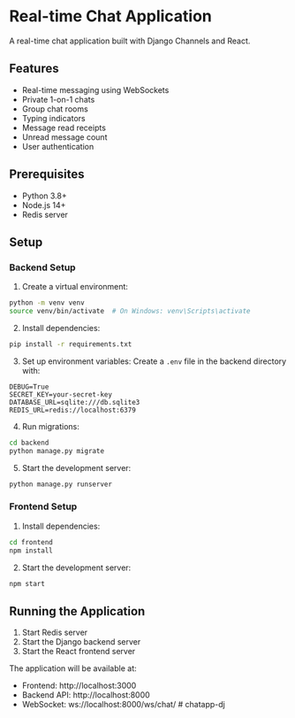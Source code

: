 # Real-time Chat Application

A real-time chat application built with Django Channels and React.

## Features

- Real-time messaging using WebSockets
- Private 1-on-1 chats
- Group chat rooms
- Typing indicators
- Message read receipts
- Unread message count
- User authentication

## Prerequisites

- Python 3.8+
- Node.js 14+
- Redis server

## Setup

### Backend Setup

1. Create a virtual environment:
```bash
python -m venv venv
source venv/bin/activate  # On Windows: venv\Scripts\activate
```

2. Install dependencies:
```bash
pip install -r requirements.txt
```

3. Set up environment variables:
Create a `.env` file in the backend directory with:
```
DEBUG=True
SECRET_KEY=your-secret-key
DATABASE_URL=sqlite:///db.sqlite3
REDIS_URL=redis://localhost:6379
```

4. Run migrations:
```bash
cd backend
python manage.py migrate
```

5. Start the development server:
```bash
python manage.py runserver
```

### Frontend Setup

1. Install dependencies:
```bash
cd frontend
npm install
```

2. Start the development server:
```bash
npm start
```

## Running the Application

1. Start Redis server
2. Start the Django backend server
3. Start the React frontend server

The application will be available at:
- Frontend: http://localhost:3000
- Backend API: http://localhost:8000
- WebSocket: ws://localhost:8000/ws/chat/ #   c h a t a p p - d j  
 